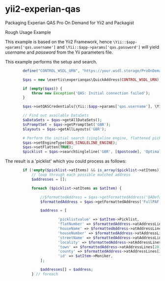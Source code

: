 # yii2-experian-qas
Packaging Experian QAS Pro On Demand for Yii2 and Packagist


Rough Usage Example

This example is based on the Yii2 Framework, hence `\Yii::$app->params['qas.username']` and `\Yii::$app->params['qas.password']` will yield _username_ and _password_ from the Yii parameters file.

This example performs the setup and search.

```php
        define("CONTROL_WSDL_URN", "https://your.wsdl.storage/ProOnDemandService.wsdl");

        $qas = new \exertis\experianqas\QuickAddress(CONTROL_WSDL_URN);

        if (empty($qas)) {
            throw new Exception('QAS: Initial connection failed');
        }

        $qas->setQASCredentials(\Yii::$app->params['qas.username'], \Yii::$app->params['qas.password']);

        // Find out available DataSets
        $aDataSets = $qas->getAllDataSets();
        $sPromptSet = $qas->getPromptSet('GBR');
        $layouts = $qas->getAllLayouts('GBR');

        # Perform the initial search (singleline engine, flattened picklists)
        $qas->setEngineType(QAS_SINGLELINE_ENGINE);
        $qas->setFlatten(TRUE);
        $picklist = $qas->searchSingleline('GBR', [$postcode], 'Optimal');
```


The result is a 'picklist' which you could process as follows:

```php
        if (!empty($picklist->atItems) && is_array($picklist->atItems)) {
            // loop through each possible matched address
            $addresses = [];

            foreach ($picklist->atItems as $atItem) {

                //$formattedAddress = $qas->getFormattedAddress('QADefault', $atItem->Moniker);
                $formattedAddress = $qas->getFormattedAddress('FullPAF', $atItem->Moniker); // FormattedAddress

                $address = [

                        'picklistvalue' => $atItem->Picklist,
                        'flatNumber' => $formattedAddress->atAddressLines[5]->Line, // Sub-building name
                        'houseName' => $formattedAddress->atAddressLines[7]->Line, // Building name
                        'houseNumber' => $formattedAddress->atAddressLines[8]->Line, // Building number
                        'streetName' => $formattedAddress->atAddressLines[15]->Line, // Thoroughfare
                        'locality' => $formattedAddress->atAddressLines[18]->Line, // Dependent locality
                        'town' => $formattedAddress->atAddressLines[20]->Line, // Town
                        'county' => $formattedAddress->atAddressLines[21]->Line, // County
                        'id' => $atItem->Moniker,
                ];

                $addresses[] = $address;
            } // foreach
```